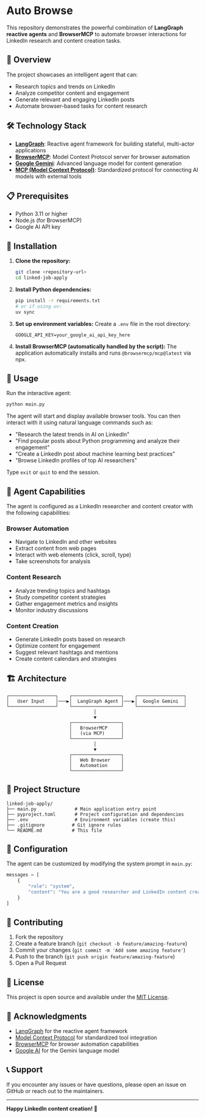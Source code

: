 # Auto Browse

This repository demonstrates the powerful combination of **LangGraph reactive agents** and **BrowserMCP** to automate browser interactions for LinkedIn research and content creation tasks.

## 🚀 Overview

The project showcases an intelligent agent that can:
- Research topics and trends on LinkedIn
- Analyze competitor content and engagement
- Generate relevant and engaging LinkedIn posts
- Automate browser-based tasks for content research

## 🛠️ Technology Stack

- **[LangGraph](https://github.com/langchain-ai/langgraph)**: Reactive agent framework for building stateful, multi-actor applications
- **[BrowserMCP](https://github.com/modelcontextprotocol/servers/tree/main/src/browser)**: Model Context Protocol server for browser automation
- **[Google Gemini](https://ai.google.dev/)**: Advanced language model for content generation
- **[MCP (Model Context Protocol)](https://modelcontextprotocol.io/)**: Standardized protocol for connecting AI models with external tools

## 📋 Prerequisites

- Python 3.11 or higher
- Node.js (for BrowserMCP)
- Google AI API key

## 🔧 Installation

1. **Clone the repository:**
   ```bash
   git clone <repository-url>
   cd linked-job-apply
   ```

2. **Install Python dependencies:**
   ```bash
   pip install -r requirements.txt
   # or if using uv:
   uv sync
   ```

3. **Set up environment variables:**
   Create a `.env` file in the root directory:
   ```env
   GOOGLE_API_KEY=your_google_ai_api_key_here
   ```

4. **Install BrowserMCP (automatically handled by the script):**
   The application automatically installs and runs `@browsermcp/mcp@latest` via npx.

## 🚀 Usage

Run the interactive agent:

```bash
python main.py
```

The agent will start and display available browser tools. You can then interact with it using natural language commands such as:

- "Research the latest trends in AI on LinkedIn"
- "Find popular posts about Python programming and analyze their engagement"
- "Create a LinkedIn post about machine learning best practices"
- "Browse LinkedIn profiles of top AI researchers"

Type `exit` or `quit` to end the session.

## 🤖 Agent Capabilities

The agent is configured as a LinkedIn researcher and content creator with the following capabilities:

### Browser Automation
- Navigate to LinkedIn and other websites
- Extract content from web pages
- Interact with web elements (click, scroll, type)
- Take screenshots for analysis

### Content Research
- Analyze trending topics and hashtags
- Study competitor content strategies
- Gather engagement metrics and insights
- Monitor industry discussions

### Content Creation
- Generate LinkedIn posts based on research
- Optimize content for engagement
- Suggest relevant hashtags and mentions
- Create content calendars and strategies

## 🏗️ Architecture

```
┌─────────────────┐    ┌──────────────────┐    ┌─────────────────┐
│   User Input    │───▶│  LangGraph Agent │───▶│  Google Gemini  │
└─────────────────┘    └──────────────────┘    └─────────────────┘
                                │
                                ▼
                       ┌──────────────────┐
                       │   BrowserMCP     │
                       │   (via MCP)      │
                       └──────────────────┘
                                │
                                ▼
                       ┌──────────────────┐
                       │   Web Browser    │
                       │   Automation     │
                       └──────────────────┘
```

## 📁 Project Structure

```
linked-job-apply/
├── main.py              # Main application entry point
├── pyproject.toml       # Project configuration and dependencies
├── .env                 # Environment variables (create this)
├── .gitignore          # Git ignore rules
└── README.md           # This file
```

## 🔧 Configuration

The agent can be customized by modifying the system prompt in `main.py`:

```python
messages = [
    {
        "role": "system",
        "content": "You are a good researcher and LinkedIn content creator..."
    }
]
```

## 🤝 Contributing

1. Fork the repository
2. Create a feature branch (`git checkout -b feature/amazing-feature`)
3. Commit your changes (`git commit -m 'Add some amazing feature'`)
4. Push to the branch (`git push origin feature/amazing-feature`)
5. Open a Pull Request

## 📝 License

This project is open source and available under the [MIT License](LICENSE).

## 🙏 Acknowledgments

- [LangGraph](https://github.com/langchain-ai/langgraph) for the reactive agent framework
- [Model Context Protocol](https://modelcontextprotocol.io/) for standardized tool integration
- [BrowserMCP](https://github.com/modelcontextprotocol/servers) for browser automation capabilities
- [Google AI](https://ai.google.dev/) for the Gemini language model

## 📞 Support

If you encounter any issues or have questions, please open an issue on GitHub or reach out to the maintainers.

---

**Happy LinkedIn content creation! 🎉**